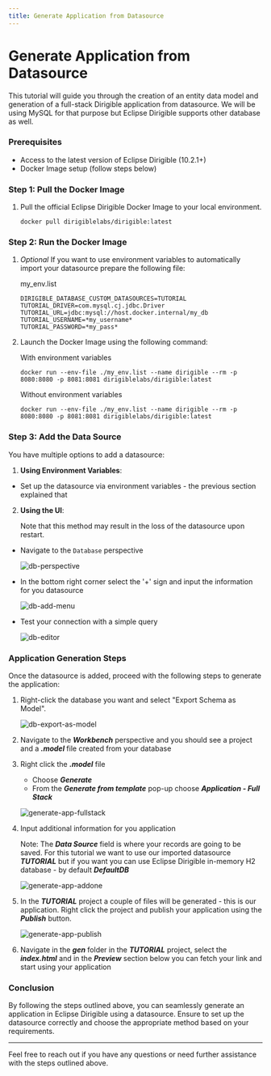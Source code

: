 ```yaml
---
title: Generate Application from Datasource
---
```


Generate Application from Datasource
===

This tutorial will guide you through the creation of an entity data model and generation of a full-stack Dirigible application from datasource. We will be using MySQL for that purpose but Eclipse Dirigible supports other database as well.

### Prerequisites
- Access to the latest version of Eclipse Dirigible (10.2.1+)
- Docker Image setup (follow steps below)

### Step 1: Pull the Docker Image
1. Pull the official Eclipse Dirigible Docker Image to your local environment.

    `docker pull dirigiblelabs/dirigible:latest`

### Step 2: Run the Docker Image
1. *Optional* If you want to use environment variables to automatically import your datasource prepare the following file:

    my_env.list
    ```
    DIRIGIBLE_DATABASE_CUSTOM_DATASOURCES=TUTORIAL
    TUTORIAL_DRIVER=com.mysql.cj.jdbc.Driver
    TUTORIAL_URL=jdbc:mysql://host.docker.internal/my_db
    TUTORIAL_USERNAME=*my_username*
    TUTORIAL_PASSWORD=*my_pass*
    ```
2. Launch the Docker Image using the following command:

    With environment variables
    ```
    docker run --env-file ./my_env.list --name dirigible --rm -p 8080:8080 -p 8081:8081 dirigiblelabs/dirigible:latest
    ```

    Without environment variables
    ```
    docker run --env-file ./my_env.list --name dirigible --rm -p 8080:8080 -p 8081:8081 dirigiblelabs/dirigible:latest
    ```


### Step 3: Add the Data Source
You have multiple options to add a datasource:

1. **Using Environment Variables**:
- Set up the datasource via environment variables - the previous section explained that

2. **Using the UI**:

    Note that this method may result in the loss of the datasource upon restart.

- Navigate to the `Database` perspective

    ![db-perspective](generate-application-from-datasource/db-perspective.png)

- In the bottom right corner select the '+' sign and input the information for you datasource

    ![db-add-menu](generate-application-from-datasource/db-add-menu.png)

- Test your connection with a simple query 

    ![db-editor](generate-application-from-datasource/db-editor.png)

### Application Generation Steps
Once the datasource is added, proceed with the following steps to generate the application:

1. Right-click the database you want and select "Export Schema as Model".

    ![db-export-as-model](generate-application-from-datasource/db-export-as-model.png)

2. Navigate to the _**Workbench**_ perspective and you should see a project and a _**.model**_ file created from your database

3. Right click the _**.model**_ file
    - Choose _**Generate**_
    - From the _**Generate from template**_ pop-up choose _**Application - Full Stack**_

    ![generate-app-fullstack](generate-application-from-datasource/generate-app-fullstack.png)

4. Input additional information for you application

    Note: The _**Data Source**_ field is where your records are going to be saved. For this tutorial we want to use our imported datasource _**TUTORIAL**_ but if you want you can use Eclipse Dirigible in-memory H2 database - by default _**DefaultDB**_

    ![generate-app-addone](generate-application-from-datasource/generate-app-addon.png)

5. In the _**TUTORIAL**_ project a couple of files will be generated - this is our application. Right click the project and publish your application using the _**Publish**_ button.

    ![generate-app-publish](generate-application-from-datasource/generate-app-publish.png)

6. Navigate in the _**gen**_ folder in the _**TUTORIAL**_ project, select the _**index.html**_ and in the _**Preview**_ section below you can fetch
your link and start using your application

### Conclusion
By following the steps outlined above, you can seamlessly generate an application in Eclipse Dirigible using a datasource. Ensure to set up the datasource correctly and choose the appropriate method based on your requirements.

---

Feel free to reach out if you have any questions or need further assistance with the steps outlined above.